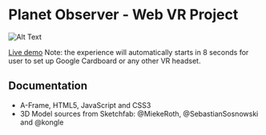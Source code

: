 # Planet Observer - Web VR Project

![Alt Text](https://media.giphy.com/media/ZciX45fr7NQA47DcTq/giphy.gif)

[Live demo](https://liz-peng.github.io/WebVR/) Note: the experience will automatically starts in 8 seconds for user to set up Google Cardboard or any other VR headset.

## Documentation
- A-Frame, HTML5, JavaScript and CSS3
- 3D Model sources from Sketchfab: @MiekeRoth, @SebastianSosnowski and @kongle
